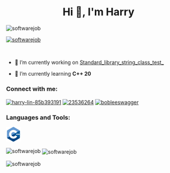 
<h1 align="center">Hi 👋, I'm Harry</h1>

<p align="left"> <img src="https://komarev.com/ghpvc/?username=softwarejob&label=Profile%20views&color=0e75b6&style=flat" alt="softwarejob" /> </p>

<p align="left"> <a href="https://github.com/ryo-ma/github-profile-trophy"><img src="https://github-profile-trophy.vercel.app/?username=softwarejob" alt="softwarejob" /></a> </p>

<p align="left"> <a href="https://twitter.com/" target="blank"><img src="https://img.shields.io/twitter/follow/?logo=twitter&style=for-the-badge" alt="" /></a> </p>

- 🔭 I’m currently working on [Standard_library_string_class_test_](https://github.com/softwarejob/Standard_library_string_class_test_program.git)

- 🌱 I’m currently learning **C++ 20**

<h3 align="left">Connect with me:</h3>
<p align="left">
<a href="https://linkedin.com/in/harry-lin-85b393191" target="blank"><img align="center" src="https://raw.githubusercontent.com/rahuldkjain/github-profile-readme-generator/master/src/images/icons/Social/linked-in-alt.svg" alt="harry-lin-85b393191" height="30" width="40" /></a>
<a href="https://stackoverflow.com/users/23536264" target="blank"><img align="center" src="https://raw.githubusercontent.com/rahuldkjain/github-profile-readme-generator/master/src/images/icons/Social/stack-overflow.svg" alt="23536264" height="30" width="40" /></a>
<a href="https://www.leetcode.com/bobleeswagger" target="blank"><img align="center" src="https://raw.githubusercontent.com/rahuldkjain/github-profile-readme-generator/master/src/images/icons/Social/leet-code.svg" alt="bobleeswagger" height="30" width="40" /></a>
</p>

<h3 align="left">Languages and Tools:</h3>
<p align="left"> <a href="https://www.w3schools.com/cpp/" target="_blank" rel="noreferrer"> <img src="https://raw.githubusercontent.com/devicons/devicon/master/icons/cplusplus/cplusplus-original.svg" alt="cplusplus" width="40" height="40"/> </a> </p>

<p><img align="left" src="https://github-readme-stats.vercel.app/api/top-langs?username=softwarejob&show_icons=true&locale=en&layout=compact" alt="softwarejob" /></p>

<p>&nbsp;<img align="center" src="https://github-readme-stats.vercel.app/api?username=softwarejob&show_icons=true&locale=en" alt="softwarejob" /></p>

<p><img align="center" src="https://github-readme-streak-stats.herokuapp.com/?user=softwarejob&" alt="softwarejob" /></p>
